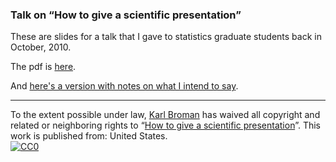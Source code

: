 ### Talk on &ldquo;How to give a scientific presentation&rdquo;

These are slides for a talk that I gave to statistics graduate
students back in October, 2010.

The pdf is [here](http://www.biostat.wisc.edu/~kbroman/presentations/giving_talks.pdf).

And [here's a version with notes on what I intend to say](http://www.biostat.wisc.edu/~kbroman/presentations/openaccess_withnotes.pdf).

<hr/>

To the extent possible under law,
[Karl Broman](http://github.com/kbroman)
has waived all copyright and related or neighboring rights to
&ldquo;[How to give a scientific presentation](http://github.com/kbroman/Talk_GivingTalks)&rdquo;.
This work is published from: United States.
<br/>
[![CC0](http://i.creativecommons.org/p/zero/1.0/88x31.png)](http://creativecommons.org/publicdomain/zero/1.0/)
